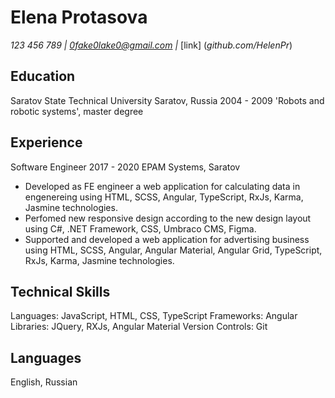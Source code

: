 # **Elena Protasova**

*123 456 789 | 0fake0lake0@gmail.com |* [link] (*github.com/HelenPr*)

## **Education**

Saratov State Technical University Saratov, Russia 2004 - 2009
'Robots and robotic systems', master degree

## **Experience**

Software Engineer 2017 - 2020
EPAM Systems, Saratov

- Developed as FE engineer a web application for calculating data in engenereing using HTML, SCSS, Angular, TypeScript, RxJs, Karma, Jasmine technologies.
- Perfomed new responsive design according to the new design layout using C#, .NET Framework, CSS, Umbraco CMS, Figma.
- Supported and developed a web application for advertising business using HTML, SCSS, Angular, Angular Material, Angular Grid, TypeScript, RxJs, Karma, Jasmine technologies.

## **Technical Skills**

Languages: JavaScript, HTML, CSS, TypeScript
Frameworks: Angular
Libraries: JQuery, RXJs, Angular Material
Version Controls: Git

## **Languages**

English, Russian

